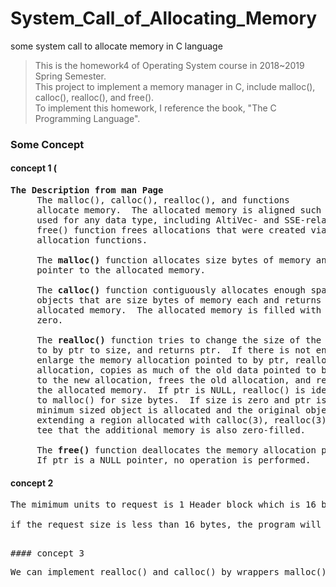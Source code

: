 # System_Call_of_Allocating_Memory
some system call to allocate memory in C language

> This is the homework4 of Operating System course in 2018~2019 Spring Semester.</br>
> This project to implement a memory manager in C, include malloc(), calloc(), realloc(), and free().</br>
> To implement this homework, I reference the book, "The C Programming Language".

### Some Concept

#### concept 1 (
<pre>
<b>The Description from man Page</b>
     The malloc(), calloc(), realloc(), and functions
     allocate memory.  The allocated memory is aligned such that it can be
     used for any data type, including AltiVec- and SSE-related types.  The
     free() function frees allocations that were created via the preceding
     allocation functions.

     The <b>malloc()</b> function allocates size bytes of memory and returns a
     pointer to the allocated memory.

     The <b>calloc()</b> function contiguously allocates enough space for count
     objects that are size bytes of memory each and returns a pointer to the
     allocated memory.  The allocated memory is filled with bytes of value
     zero.
     
     The <b>realloc()</b> function tries to change the size of the allocation pointed
     to by ptr to size, and returns ptr.  If there is not enough room to
     enlarge the memory allocation pointed to by ptr, realloc() creates a new
     allocation, copies as much of the old data pointed to by ptr as will fit
     to the new allocation, frees the old allocation, and returns a pointer to
     the allocated memory.  If ptr is NULL, realloc() is identical to a call
     to malloc() for size bytes.  If size is zero and ptr is not NULL, a new,
     minimum sized object is allocated and the original object is freed.  When
     extending a region allocated with calloc(3), realloc(3) does not guaran-
     tee that the additional memory is also zero-filled.
     
     The <b>free()</b> function deallocates the memory allocation pointed to by ptr.
     If ptr is a NULL pointer, no operation is performed.
</pre>


#### concept 2
<pre>
The mimimum units to request is 1 Header block which is 16 bytes. In other word,</br>
if the request size is less than 16 bytes, the program will assume you need 16 bytes.
<pre/>

#### concept 3
<pre>
We can implement realloc() and calloc() by wrappers malloc()
</pre>
